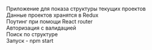 Приложение для показа структуры текущих проектов<br/>
Данные проектов хранятся в Redux<br/>
Поутинг при помощи React router<br/>
Авторизация с валидацией<br/>
Поиск по структуре<br/>
Запуск - npm start
